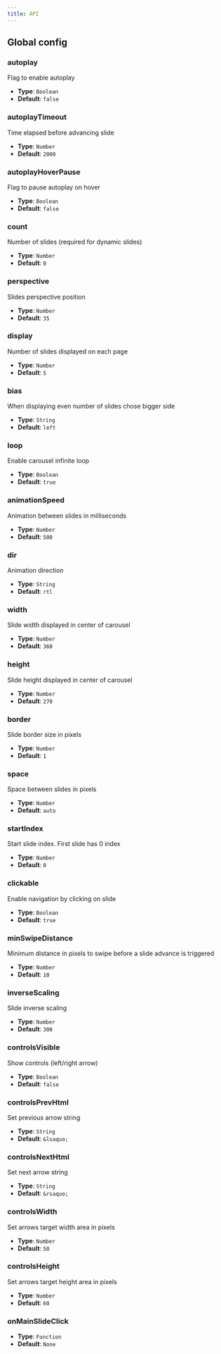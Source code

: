 ```yaml
---
title: API
---
```


## Global config

### autoplay

Flag to enable autoplay

* **Type**: `Boolean`
* **Default**: `false`

### autoplayTimeout

Time elapsed before advancing slide

* **Type**: `Number`
* **Default**: `2000`

### autoplayHoverPause

Flag to pause autoplay on hover

* **Type**: `Boolean`
* **Default**: `false`

### count

Number of slides (required for dynamic slides)

* **Type**: `Number`
* **Default**: `0`

### perspective

Slides perspective position

* **Type**: `Number`
* **Default**: `35`

### display

Number of slides displayed on each page

* **Type**: `Number`
* **Default**: `5`

### bias

When displaying even number of slides chose bigger side

* **Type**: `String`
* **Default**: `left`

### loop

Enable carousel infinite loop

* **Type**: `Boolean`
* **Default**: `true`

### animationSpeed

Animation between slides in milliseconds

* **Type**: `Number`
* **Default**: `500`

### dir

Animation direction 

* **Type**: `String`
* **Default**: `rtl`

### width

Slide width displayed in center of carousel

* **Type**: `Number`
* **Default**: `360`

### height

Slide height displayed in center of carousel

* **Type**: `Number`
* **Default**: `270`

### border

Slide border size in pixels

* **Type**: `Number`
* **Default**: `1`

### space

Space between slides in pixels

* **Type**: `Number`
* **Default**: `auto`

### startIndex

Start slide index. First slide has 0 index

* **Type**: `Number`
* **Default**: `0`

### clickable

Enable navigation by clicking on slide

* **Type**: `Boolean`
* **Default**: `true`

### minSwipeDistance

Minimum distance in pixels to swipe before a slide advance is triggered

* **Type**: `Number`
* **Default**: `10`

### inverseScaling

Slide inverse scaling

* **Type**: `Number`
* **Default**: `300`

### controlsVisible

Show controls (left/right arrow) 

* **Type**: `Boolean`
* **Default**: `false`

### controlsPrevHtml

Set previous arrow string 

* **Type**: `String`
* **Default**: `&lsaquo;`

### controlsNextHtml

Set next arrow string

* **Type**: `String`
* **Default**: `&rsaquo;`

### controlsWidth

Set arrows target width area in pixels

* **Type**: `Number`
* **Default**: `50`

### controlsHeight

Set arrows target height area in pixels

* **Type**: `Number`
* **Default**: `60`


### onMainSlideClick

* **Type**: `Function`
* **Default**: `None`
